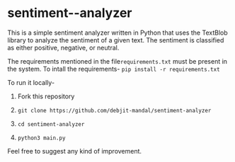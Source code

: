 # sentiment--analyzer
This is a simple sentiment analyzer written in Python that uses the TextBlob library to analyze the sentiment of a given text. The sentiment is classified as either positive, negative, or neutral. 

The requirements mentioned in the file`requirements.txt` must be present in the system.
To intall the requirements-
`pip install -r requirements.txt`

To run it locally-

1. Fork this repository
   
2. `git clone https://github.com/debjit-mandal/sentiment-analyzer`

3. `cd sentiment-analyzer`

4. `python3 main.py`

Feel free to suggest any kind of improvement.
